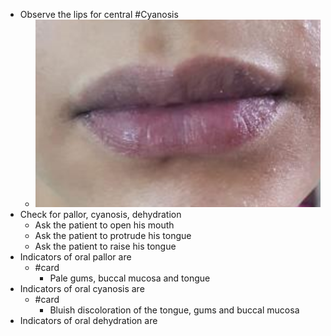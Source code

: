 - Observe the lips for central #Cyanosis
	- ![lip_cyanosis](assets/cyanosis/lip_cyanosis.png)
- Check for pallor, cyanosis, dehydration
	- Ask the patient to open his mouth
	- Ask the patient to protrude his tongue
	- Ask the patient to raise his tongue
- Indicators of oral pallor are
	- #card
		- Pale gums, buccal mucosa and tongue
- Indicators of oral cyanosis are
	- #card
		- Bluish discoloration of the tongue, gums and buccal mucosa
- Indicators of oral dehydration are